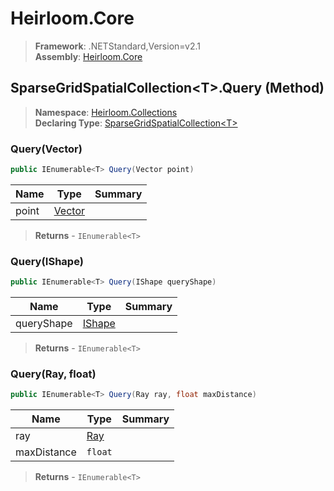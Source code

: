 # Heirloom.Core

> **Framework**: .NETStandard,Version=v2.1  
> **Assembly**: [Heirloom.Core][0]

## SparseGridSpatialCollection\<T>.Query (Method)

> **Namespace**: [Heirloom.Collections][0]  
> **Declaring Type**: [SparseGridSpatialCollection\<T>][1]

### Query(Vector)

```cs
public IEnumerable<T> Query(Vector point)
```

| Name  | Type        | Summary |
|-------|-------------|---------|
| point | [Vector][2] |         |

> **Returns** - `IEnumerable<T>`

### Query(IShape)

```cs
public IEnumerable<T> Query(IShape queryShape)
```

| Name       | Type        | Summary |
|------------|-------------|---------|
| queryShape | [IShape][3] |         |

> **Returns** - `IEnumerable<T>`

### Query(Ray, float)

```cs
public IEnumerable<T> Query(Ray ray, float maxDistance)
```

| Name        | Type     | Summary |
|-------------|----------|---------|
| ray         | [Ray][4] |         |
| maxDistance | `float`  |         |

> **Returns** - `IEnumerable<T>`

[0]: ../../../Heirloom.Core.md
[1]: ../SparseGridSpatialCollection[T].md
[2]: ../../Heirloom/Vector.md
[3]: ../../Heirloom.Geometry/IShape.md
[4]: ../../Heirloom.Geometry/Ray.md
